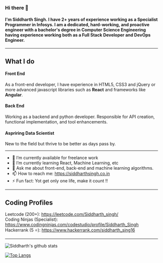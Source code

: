 ### Hi there 👋

#### I'm Siddharth Singh. I have 2+ years of experience working as a Specialist Programmer in Infosys. I am a dedicated, hard-working, and proactive engineer with a bachelor's degree in Computer Science Engineering having experience working both as a Full Stack Developer and DevOps Engineer.

<hr></hr>

## What I do
  #### Front End
  As a front-end developer, I have experience in HTML5, CSS3 and jQuery or more advanced javascript libraries such as <b>React</b> and frameworks like <b>Angular</b>.
  
  #### Back End
  Working as a backend and python developer. Responsible for API creation, functional implementation, and tool enhancements.
  
  #### Aspriring Data Scientist
  New to the field but thrive to be better as days pass by.
  
<hr></hr>

- 🔭 I’m currently available for freelance work
- 🌱 I’m currently learning React, Machine Learning, etc
- 💬 Ask me about front-end, back-end and machine learning algorithms.
- 📫 How to reach me: https://siddharthsingh.co.in
- ⚡ Fun fact: Yot get only one life, make it count !!

<hr />

## Coding Profiles

Leetcode (200+): https://leetcode.com/Siddharth_singh/ <br>
Coding Ninjas (Specialist): https://www.codingninjas.com/codestudio/profile/Siddharth_Singh <br>
Hackerrank (5 ⭐): https://www.hackerrank.com/siddharth_sing16 

<hr>

![Siddharth's github stats](https://github-readme-stats.vercel.app/api?username=Sid22031998&show_icons=true&theme=dark)


[![Top Langs](https://github-readme-stats.vercel.app/api/top-langs/?username=Sid22031998&layout=compact)](https://github.com/anuraghazra/github-readme-stats)

<!--
**Sid22031998/Sid22031998** is a ✨ _special_ ✨ repository because its `README.md` (this file) appears on your GitHub profile.

Here are some ideas to get you started:


- 🔭 I’m currently working on ...
- 🌱 I’m currently learning ...
- 👯 I’m looking to collaborate on ...
- 🤔 I’m looking for help with ...
- 💬 Ask me about ...
- 📫 How to reach me: ...
- 😄 Pronouns: ...
- ⚡ Fun fact: ...
-->

